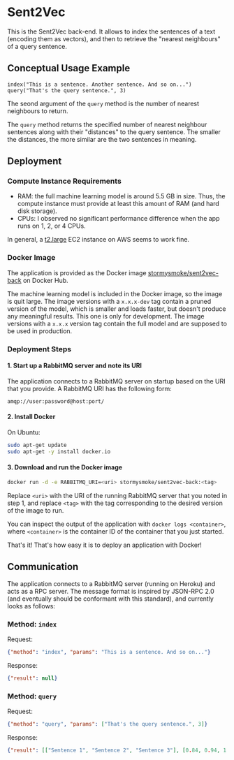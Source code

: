 # Sent2Vec

This is the Sent2Vec back-end. It allows to index the sentences of a text (encoding them as vectors), and then to retrieve the "nearest neighbours" of a query sentence.

## Conceptual Usage Example

~~~
index("This is a sentence. Another sentence. And so on...")
query("That's the query sentence.", 3)
~~~

The seond argument of the `query` method is the number of nearest neighbours to return.

The `query` method returns the specified number of nearest neighbour sentences along with their "distances" to the query sentence. The smaller the distances, the more similar are the two sentences in meaning.

## Deployment

### Compute Instance Requirements

- RAM: the full machine learning model is around 5.5 GB in size. Thus, the compute instance must provide at least this amount of RAM (and hard disk storage).
- CPUs: I observed no significant performance difference when the app runs on 1, 2, or 4 CPUs. 

In general, a [t2.large](https://aws.amazon.com/ec2/instance-types/t2/) EC2 instance on AWS seems to work fine.

### Docker Image

The application is provided as the Docker image [stormysmoke/sent2vec-back](https://hub.docker.com/r/stormysmoke/sent2vec-back/) on Docker Hub.

The machine learning model is included in the Docker image, so the image is quit large. The image versions with a `x.x.x-dev` tag contain a pruned version of the model, which is smaller and loads faster, but doesn't produce any meaningful results. This one is only for development. The image versions with a `x.x.x` version tag contain the full model and are supposed to be used in production.

### Deployment Steps

#### 1. Start up a RabbitMQ server and note its URI

The application connects to a RabbitMQ server on startup based on the URI that you provide. A RabbitMQ URI has the following form:

~~~
amqp://user:password@host:port/
~~~

#### 2. Install Docker

On Ubuntu:

~~~bash
sudo apt-get update
sudo apt-get -y install docker.io
~~~

#### 3. Download and run the Docker image

~~~bash
docker run -d -e RABBITMQ_URI=<uri> stormysmoke/sent2vec-back:<tag>
~~~

Replace `<uri>` with the URI of the running RabbitMQ server that you noted in step 1, and replace `<tag>` with the tag corresponding to the desired version of the image to run.

You can inspect the output of the application with `docker logs <container>`, where `<container>` is the container ID of the container that you just started.

That's it! That's how easy it is to deploy an application with Docker!

## Communication

The application connects to a RabbitMQ server (running on Heroku) and acts as a RPC server. The message format is inspired by JSON-RPC 2.0 (and eventually should be conformant with this standard), and currently looks as follows:

### Method: `index`

Request:

~~~json
{"method": "index", "params": "This is a sentence. And so on..."}
~~~

Response:

~~~json
{"result": null}
~~~

### Method: `query`

Request:

~~~json
{"method": "query", "params": ["That's the query sentence.", 3]}
~~~

Response:

~~~json
{"result": [["Sentence 1", "Sentence 2", "Sentence 3"], [0.84, 0.94, 1.04]]}
~~~
